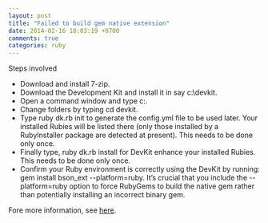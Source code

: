 ```yaml
---
layout: post
title: "Failed to build gem native extension"
date: 2014-02-16 18:03:19 +0700
comments: true
categories: ruby
---
```


Steps involved

- Download and install 7-zip.
- Download the Development Kit and install it in say c:\devkit.
- Open a command window and type c:.
- Change folders by typing cd devkit.
- Type ruby dk.rb init to generate the config.yml file to be used later. Your installed Rubies will be listed there (only those installed by a RubyInstaller package are detected at present). This needs to be done only once.
- Finally type, ruby dk.rb install for DevKit enhance your installed Rubies. This needs to be done only once.
- Confirm your Ruby environment is correctly using the DevKit by running: gem install bson_ext --platform=ruby. It’s crucial that you include the --platform=ruby option to force RubyGems to build the native gem rather than potentially installing an incorrect binary gem.

Fore more information, see [here](http://rubylearning.com/blog/how-do-i-install-a-ruby-gem-with-native-extensions-on-windows/).
